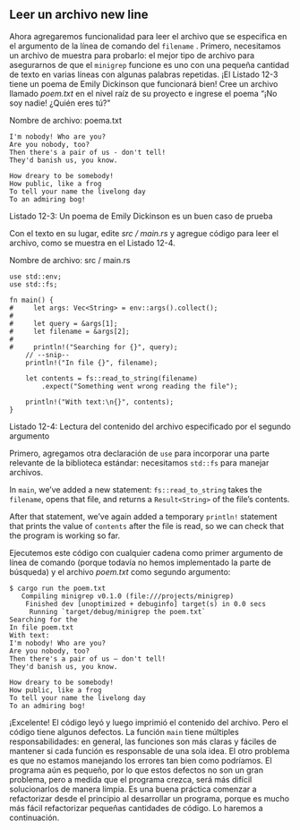 ## Leer un archivo new line

Ahora agregaremos funcionalidad para leer el archivo que se especifica en el argumento de la línea de comando del `filename` . Primero, necesitamos un archivo de muestra para probarlo: el mejor tipo de archivo para asegurarnos de que el `minigrep` funcione es uno con una pequeña cantidad de texto en varias líneas con algunas palabras repetidas. ¡El Listado 12-3 tiene un poema de Emily Dickinson que funcionará bien! Cree un archivo llamado *poem.txt* en el nivel raíz de su proyecto e ingrese el poema “¡No soy nadie! ¿Quién eres tú?"

<span class="filename">Nombre de archivo: poema.txt</span>

```text
I'm nobody! Who are you?
Are you nobody, too?
Then there's a pair of us - don't tell!
They'd banish us, you know.

How dreary to be somebody!
How public, like a frog
To tell your name the livelong day
To an admiring bog!
```

<span class="caption">Listado 12-3: Un poema de Emily Dickinson es un buen caso de prueba</span>

Con el texto en su lugar, edite *src / main.rs* y agregue código para leer el archivo, como se muestra en el Listado 12-4.

<span class="filename">Nombre de archivo: src / main.rs</span>

```rust,should_panic
use std::env;
use std::fs;

fn main() {
#     let args: Vec<String> = env::args().collect();
#
#     let query = &args[1];
#     let filename = &args[2];
#
#     println!("Searching for {}", query);
    // --snip--
    println!("In file {}", filename);

    let contents = fs::read_to_string(filename)
        .expect("Something went wrong reading the file");

    println!("With text:\n{}", contents);
}
```

<span class="caption">Listado 12-4: Lectura del contenido del archivo especificado por el segundo argumento</span>

Primero, agregamos otra declaración de `use` para incorporar una parte relevante de la biblioteca estándar: necesitamos `std::fs` para manejar archivos.

In `main`, we’ve added a new statement: `fs::read_to_string` takes the `filename`, opens that file, and returns a `Result<String>` of the file’s contents.

After that statement, we’ve again added a temporary `println!` statement that prints the value of `contents` after the file is read, so we can check that the program is working so far.

Ejecutemos este código con cualquier cadena como primer argumento de línea de comando (porque todavía no hemos implementado la parte de búsqueda) y el archivo *poem.txt* como segundo argumento:

```text
$ cargo run the poem.txt
   Compiling minigrep v0.1.0 (file:///projects/minigrep)
    Finished dev [unoptimized + debuginfo] target(s) in 0.0 secs
     Running `target/debug/minigrep the poem.txt`
Searching for the
In file poem.txt
With text:
I'm nobody! Who are you?
Are you nobody, too?
Then there's a pair of us — don't tell!
They'd banish us, you know.

How dreary to be somebody!
How public, like a frog
To tell your name the livelong day
To an admiring bog!
```

¡Excelente! El código leyó y luego imprimió el contenido del archivo. Pero el código tiene algunos defectos. La función `main` tiene múltiples responsabilidades: en general, las funciones son más claras y fáciles de mantener si cada función es responsable de una sola idea. El otro problema es que no estamos manejando los errores tan bien como podríamos. El programa aún es pequeño, por lo que estos defectos no son un gran problema, pero a medida que el programa crezca, será más difícil solucionarlos de manera limpia. Es una buena práctica comenzar a refactorizar desde el principio al desarrollar un programa, porque es mucho más fácil refactorizar pequeñas cantidades de código. Lo haremos a continuación.
